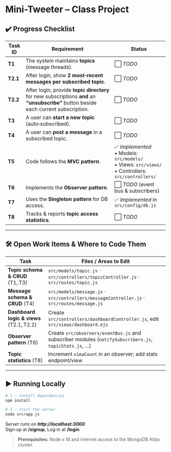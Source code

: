# Mini-Tweeter – Class Project

## ✔️ Progress Checklist

| Task ID | Requirement | Status |
|---------|-------------|--------|
| **T1** | The system maintains **topics** (message threads). | ⬜ *TODO* |
| **T2.1** | After login, show **2 most‑recent messages per subscribed topic**. | ⬜ *TODO* |
| **T2.2** | After login, provide **topic directory** for new subscriptions **and** an **“unsubscribe”** button beside each current subscription. | ⬜ *TODO* |
| **T3** | A user can **start a new topic** (auto‑subscribed). | ⬜ *TODO* |
| **T4** | A user can **post a message** in a subscribed topic. | ⬜ *TODO* |
| **T5** | Code follows the **MVC pattern**. | ✅ *Implemented*<br>• Models: `src/models/`<br>• Views: `src/views/`<br>• Controllers: `src/controllers/` |
| **T6** | Implements the **Observer pattern**. | ⬜ *TODO* (event bus & subscribers) |
| **T7** | Uses the **Singleton pattern** for DB access. | ✅ *Implemented* in `src/config/db.js` |
| **T8** | Tracks & reports **topic access statistics**. | ⬜ *TODO* |

---

## 🛠️ Open Work Items & Where to Code Them

| Task | Files / Areas to Edit |
|------|-----------------------|
| **Topic schema & CRUD** (T1, T3) | `src/models/topic.js` · `src/controllers/topicController.js` · `src/routes/topic.js` |
| **Message schema & CRUD** (T4) | `src/models/message.js` · `src/controllers/messageController.js` · `src/routes/message.js` |
| **Dashboard logic & views** (T2.1, T2.2) | Create `src/controllers/dashboardController.js`, edit `src/views/dashboard.ejs` |
| **Observer pattern** (T6) | Create `src/observers/eventBus.js` and subscriber modules (`notifySubscribers.js`, `topicStats.js`, …) |
| **Topic statistics** (T8) | Increment `viewCount` in an observer; add stats endpoint/view |

---

## ▶️ Running Locally

```bash
# 1 – install dependencies
npm install

# 2 – start the server
node src/app.js
```

*Server runs on **http://localhost:3000***  
Sign‑up at **/signup**, Log‑in at **/login**

> **Prerequisites:** Node ≥ 18 and internet access to the MongoDB Atlas cluster.

